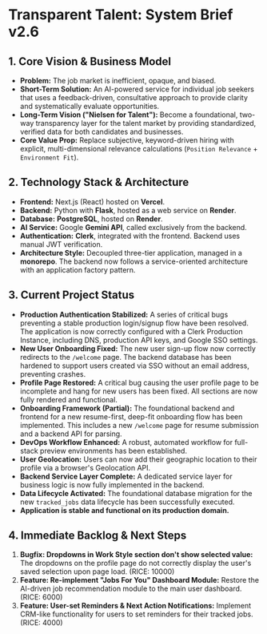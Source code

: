 # Transparent Talent: System Brief v2.6

## 1. Core Vision & Business Model
*   **Problem:** The job market is inefficient, opaque, and biased.
*   **Short-Term Solution:** An AI-powered service for individual job seekers that uses a feedback-driven, consultative approach to provide clarity and systematically evaluate opportunities.
*   **Long-Term Vision ("Nielsen for Talent"):** Become a foundational, two-way transparency layer for the talent market by providing standardized, verified data for both candidates and businesses.
*   **Core Value Prop:** Replace subjective, keyword-driven hiring with explicit, multi-dimensional relevance calculations (`Position Relevance` + `Environment Fit`).

## 2. Technology Stack & Architecture
*   **Frontend:** Next.js (React) hosted on **Vercel**.
*   **Backend:** Python with **Flask**, hosted as a web service on **Render**.
*   **Database:** **PostgreSQL**, hosted on **Render**.
*   **AI Service:** Google **Gemini API**, called exclusively from the backend.
*   **Authentication:** **Clerk**, integrated with the frontend. Backend uses manual JWT verification.
*   **Architecture Style:** Decoupled three-tier application, managed in a **monorepo**. The backend now follows a service-oriented architecture with an application factory pattern.

## 3. Current Project Status
*   **Production Authentication Stabilized:** A series of critical bugs preventing a stable production login/signup flow have been resolved. The application is now correctly configured with a Clerk Production Instance, including DNS, production API keys, and Google SSO settings.
*   **New User Onboarding Fixed:** The new user sign-up flow now correctly redirects to the `/welcome` page. The backend database has been hardened to support users created via SSO without an email address, preventing crashes.
*   **Profile Page Restored:** A critical bug causing the user profile page to be incomplete and hang for new users has been fixed. All sections are now fully rendered and functional.
*   **Onboarding Framework (Partial):** The foundational backend and frontend for a new resume-first, deep-fit onboarding flow has been implemented. This includes a new `/welcome` page for resume submission and a backend API for parsing.
*   **DevOps Workflow Enhanced:** A robust, automated workflow for full-stack preview environments has been established.
*   **User Geolocation:** Users can now add their geographic location to their profile via a browser's Geolocation API.
*   **Backend Service Layer Complete:** A dedicated service layer for business logic is now fully implemented in the backend.
*   **Data Lifecycle Activated:** The foundational database migration for the new `tracked_jobs` data lifecycle has been successfully executed.
*   **Application is stable and functional on its production domain.**

## 4. Immediate Backlog & Next Steps
1.  **Bugfix: Dropdowns in Work Style section don't show selected value:** The dropdowns on the profile page do not correctly display the user's saved selection upon page load. (RICE: 10000)
2.  **Feature: Re-implement "Jobs For You" Dashboard Module:** Restore the AI-driven job recommendation module to the main user dashboard. (RICE: 6000)
3.  **Feature: User-set Reminders & Next Action Notifications:** Implement CRM-like functionality for users to set reminders for their tracked jobs. (RICE: 4000)
